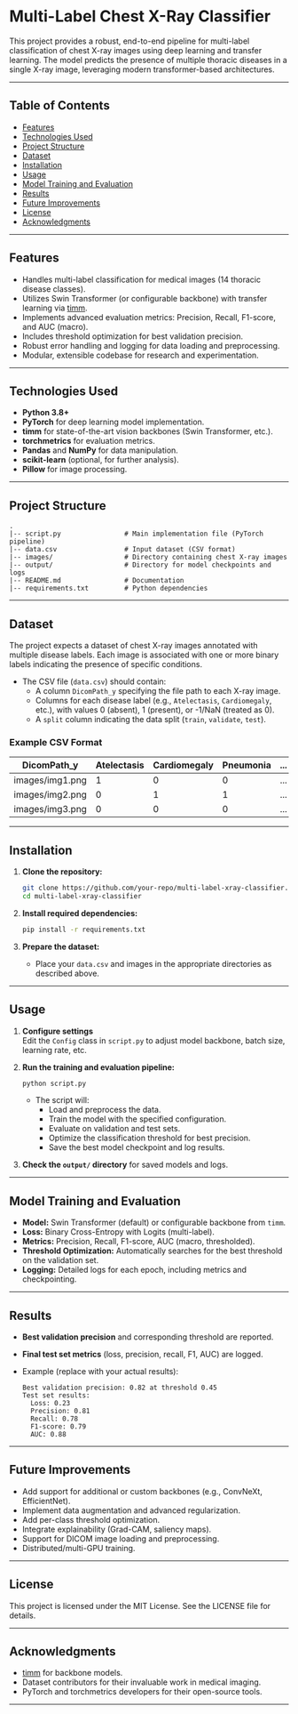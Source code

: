 # Multi-Label Chest X-Ray Classifier

This project provides a robust, end-to-end pipeline for multi-label classification of chest X-ray images using deep learning and transfer learning. The model predicts the presence of multiple thoracic diseases in a single X-ray image, leveraging modern transformer-based architectures.

---

## Table of Contents

- [Features](#features)
- [Technologies Used](#technologies-used)
- [Project Structure](#project-structure)
- [Dataset](#dataset)
- [Installation](#installation)
- [Usage](#usage)
- [Model Training and Evaluation](#model-training-and-evaluation)
- [Results](#results)
- [Future Improvements](#future-improvements)
- [License](#license)
- [Acknowledgments](#acknowledgments)

---

## Features

- Handles multi-label classification for medical images (14 thoracic disease classes).
- Utilizes Swin Transformer (or configurable backbone) with transfer learning via [timm](https://github.com/huggingface/pytorch-image-models).
- Implements advanced evaluation metrics: Precision, Recall, F1-score, and AUC (macro).
- Includes threshold optimization for best validation precision.
- Robust error handling and logging for data loading and preprocessing.
- Modular, extensible codebase for research and experimentation.

---

## Technologies Used

- **Python 3.8+**
- **PyTorch** for deep learning model implementation.
- **timm** for state-of-the-art vision backbones (Swin Transformer, etc.).
- **torchmetrics** for evaluation metrics.
- **Pandas** and **NumPy** for data manipulation.
- **scikit-learn** (optional, for further analysis).
- **Pillow** for image processing.

---

## Project Structure

```plaintext
.
|-- script.py                # Main implementation file (PyTorch pipeline)
|-- data.csv                 # Input dataset (CSV format)
|-- images/                  # Directory containing chest X-ray images
|-- output/                  # Directory for model checkpoints and logs
|-- README.md                # Documentation
|-- requirements.txt         # Python dependencies
```

---

## Dataset

The project expects a dataset of chest X-ray images annotated with multiple disease labels. Each image is associated with one or more binary labels indicating the presence of specific conditions.

- The CSV file (`data.csv`) should contain:
  - A column `DicomPath_y` specifying the file path to each X-ray image.
  - Columns for each disease label (e.g., `Atelectasis`, `Cardiomegaly`, etc.), with values 0 (absent), 1 (present), or -1/NaN (treated as 0).
  - A `split` column indicating the data split (`train`, `validate`, `test`).

### Example CSV Format

| DicomPath_y        | Atelectasis | Cardiomegaly | Pneumonia | ... | split    |
|--------------------|-------------|--------------|-----------|-----|----------|
| images/img1.png    | 1           | 0            | 0         | ... | train    |
| images/img2.png    | 0           | 1            | 1         | ... | validate |
| images/img3.png    | 0           | 0            | 0         | ... | test     |

---

## Installation

1. **Clone the repository:**
   ```bash
   git clone https://github.com/your-repo/multi-label-xray-classifier.git
   cd multi-label-xray-classifier
   ```

2. **Install required dependencies:**
   ```bash
   pip install -r requirements.txt
   ```

3. **Prepare the dataset:**
   - Place your `data.csv` and images in the appropriate directories as described above.

---

## Usage

1. **Configure settings**  
   Edit the `Config` class in `script.py` to adjust model backbone, batch size, learning rate, etc.

2. **Run the training and evaluation pipeline:**
   ```bash
   python script.py
   ```

   - The script will:
     - Load and preprocess the data.
     - Train the model with the specified configuration.
     - Evaluate on validation and test sets.
     - Optimize the classification threshold for best precision.
     - Save the best model checkpoint and log results.

3. **Check the `output/` directory** for saved models and logs.

---

## Model Training and Evaluation

- **Model:** Swin Transformer (default) or configurable backbone from `timm`.
- **Loss:** Binary Cross-Entropy with Logits (multi-label).
- **Metrics:** Precision, Recall, F1-score, AUC (macro, thresholded).
- **Threshold Optimization:** Automatically searches for the best threshold on the validation set.
- **Logging:** Detailed logs for each epoch, including metrics and checkpointing.

---

## Results

- **Best validation precision** and corresponding threshold are reported.
- **Final test set metrics** (loss, precision, recall, F1, AUC) are logged.
- Example (replace with your actual results):

  ```
  Best validation precision: 0.82 at threshold 0.45
  Test set results:
    Loss: 0.23
    Precision: 0.81
    Recall: 0.78
    F1-score: 0.79
    AUC: 0.88
  ```

---

## Future Improvements

- Add support for additional or custom backbones (e.g., ConvNeXt, EfficientNet).
- Implement data augmentation and advanced regularization.
- Add per-class threshold optimization.
- Integrate explainability (Grad-CAM, saliency maps).
- Support for DICOM image loading and preprocessing.
- Distributed/multi-GPU training.

---

## License

This project is licensed under the MIT License. See the LICENSE file for details.

---

## Acknowledgments

- [timm](https://github.com/huggingface/pytorch-image-models) for backbone models.
- Dataset contributors for their invaluable work in medical imaging.
- PyTorch and torchmetrics developers for their open-source tools.

---

